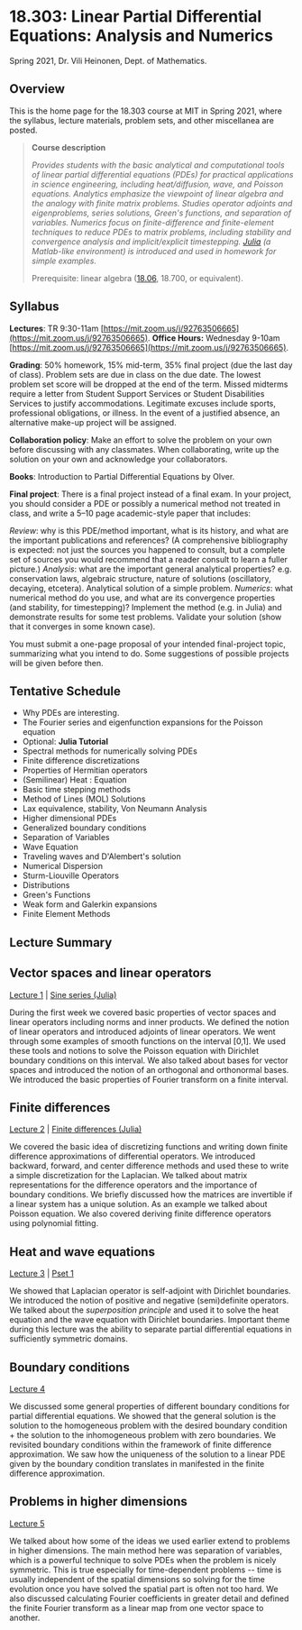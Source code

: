 # 18.303: Linear Partial Differential Equations: Analysis and Numerics

Spring 2021, Dr. Vili Heinonen, Dept. of Mathematics.

Overview
--------

This is the home page for the 18.303 course at MIT in Spring 2021, where the syllabus, lecture materials, problem sets, and other miscellanea are posted.

> **Course description**
>
> _Provides students with the basic analytical and computational tools of linear partial differential equations (PDEs) for practical applications in science engineering, including heat/diffusion, wave, and Poisson equations. Analytics emphasize the viewpoint of linear algebra and the analogy with finite matrix problems. Studies operator adjoints and eigenproblems, series solutions, Green's functions, and separation of variables. Numerics focus on finite-difference and finite-element techniques to reduce PDEs to matrix problems, including stability and convergence analysis and implicit/explicit timestepping. [Julia](http://julialang.org/) (a Matlab-like environment) is introduced and used in homework for simple examples._
>
> Prerequisite: linear algebra ([18.06](http://web.mit.edu/18.06), 18.700, or equivalent).

Syllabus
--------

**Lectures**: TR 9:30-11am [https://mit.zoom.us/j/92763506665](https://mit.zoom.us/j/92763506665). 
**Office Hours:** Wednesday 9-10am [https://mit.zoom.us/j/92763506665](https://mit.zoom.us/j/92763506665).

**Grading**: 50% homework, 15% mid-term, 35% final project
(due the last day of class). Problem sets are due in class on the due date.
The lowest problem set score will be dropped at the end of the term. Missed
midterms require a letter from Student Support Services or Student Disabilities
Services to justify accommodations. Legitimate excuses include sports,
professional obligations, or illness. In the event of a justified absence, an
alternative make-up project will be assigned.

**Collaboration policy**: Make an effort to solve the problem on your own before
discussing with any classmates. When collaborating, write up the solution on
your own and acknowledge your collaborators.

**Books**: Introduction to Partial Differential Equations by Olver.

**Final project**: There is a final project instead of a final exam. In your project,
you should consider a PDE or possibly a numerical
method not treated in class, and write a 5–10 page academic-style paper that
includes:

*Review*: why is this PDE/method important, what is its history, and what are
the important publications and references? (A comprehensive bibliography is
expected: not just the sources you happened to consult, but a complete set of
sources you would recommend that a reader consult to learn a fuller picture.)
*Analysis*: what are the important general analytical properties? e.g.
conservation laws, algebraic structure, nature of solutions (oscillatory,
decaying, etcetera). Analytical solution of a simple problem.
*Numerics*: what numerical method do you use, and what are its convergence
properties (and stability, for timestepping)? Implement the method (e.g. in
Julia) and demonstrate results for some test problems. Validate your solution
(show that it converges in some known case).

You must submit a one-page proposal of your intended final-project topic,
summarizing what you intend to do. Some suggestions of
possible projects will be given before then.

Tentative Schedule
--------------------

- Why PDEs are interesting.
- The Fourier series and eigenfunction expansions for the Poisson equation
- Optional: **Julia Tutorial**
- Spectral methods for numerically solving PDEs
- Finite difference discretizations
- Properties of Hermitian operators
- (Semilinear) Heat : Equation
- Basic time stepping methods
- Method of Lines (MOL) Solutions
- Lax equivalence, stability, Von Neumann Analysis
- Higher dimensional PDEs
- Generalized boundary conditions
- Separation of Variables
- Wave Equation
- Traveling waves and D'Alembert's solution
- Numerical Dispersion
- Sturm-Liouville Operators
- Distributions
- Green's Functions
- Weak form and Galerkin expansions
- Finite Element Methods

Lecture Summary
-------------------

## Vector spaces and linear operators
[Lecture 1](https://github.com/mitmath/18303/blob/master/lecture_notes/lecture01/lecture01.pdf) | [Sine series (Julia)](https://github.com/mitmath/18303/blob/master/julia/Sine-series.ipynb)

During the first week we covered basic properties of vector spaces and linear operators including norms and inner products. We defined the notion of linear operators and introduced adjoints of linear operators. We went through some examples of smooth functions on the interval \[0,1\]. We used these tools and notions to solve the Poisson equation with Dirichlet boundary conditions on this interval. We also talked about bases for vector spaces and introduced the notion of an orthogonal and orthonormal bases. We introduced the basic properties of Fourier transform on a finite interval.

## Finite differences
[Lecture 2](https://github.com/mitmath/18303/blob/master/lecture_notes/lecture02/lecture02.pdf) | [Finite differences (Julia)](https://github.com/mitmath/18303/blob/master/julia/finite_differences.ipynb)

We covered the basic idea of discretizing functions and writing down finite difference approximations of differential operators. We introduced backward, forward, and center difference methods and used these to write a simple discretization for the Laplacian. We talked about matrix representations for the difference operators and the importance of boundary conditions. We briefly discussed how the matrices are invertible if a linear system has a unique solution. As an example we talked about Poisson equation. We also covered deriving finite difference operators using polynomial fitting. 

## Heat and wave equations
[Lecture 3](https://github.com/mitmath/18303/blob/master/lecture_notes/lecture03/lecture03.pdf) | [Pset 1](https://github.com/mitmath/18303/blob/master/problem_sets/pset1.ipynb)

We showed that Laplacian operator is self-adjoint with Dirichlet boundaries. We introduced the notion of positive and negative (semi)definite operators. We talked about the _superposition principle_ and used it to solve the heat equation and the wave equation with Dirichlet boundaries. Important theme during this lecture was the ability to separate partial differential equations in sufficiently symmetric domains. 

## Boundary conditions
[Lecture 4](https://github.com/mitmath/18303/blob/master/lecture_notes/lecture04/lecture04.pdf)

We discussed some general properties of different boundary conditions for partial differential equations. We showed that the general solution is the solution to the homogeneous problem with the desired boundary condition + the solution to the inhomogeneous problem with zero boundaries. We revisited boundary conditions within the framework of finite difference approximation. We saw how the uniqueness of the solution to a linear PDE given by the boundary condition translates in manifested in the finite difference approximation. 

## Problems in higher dimensions
[Lecture 5](https://github.com/mitmath/18303/blob/master/lecture_notes/lecture05/lecture05.pdf)

We talked about how some of the ideas we used earlier extend to problems in higher dimensions. The main method here was separation of variables, which is a powerful technique to solve PDEs when the problem is nicely symmetric. This is true especially for time-dependent problems -- time is usually independent of the spatial dimensions so solving for the time evolution once you have solved the spatial part is often not too hard. We also discussed calculating Fourier coefficients in greater detail and defined the finite Fourier transform as a linear map from one vector space to another. 
